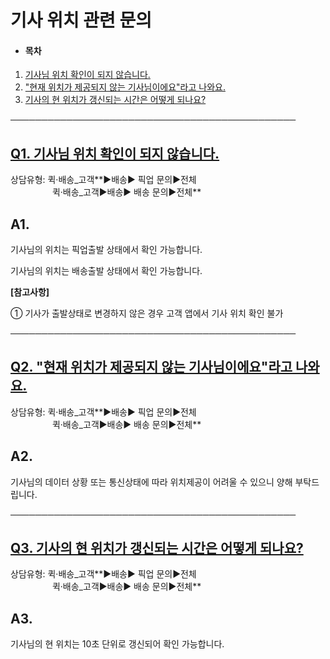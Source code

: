 # 기사 위치 관련 문의

* #### **목차**

1. [기사님 위치 확인이 되지 않습니다.](#01HRXDX3YD1HHDJMZM9BGB0JQJ)
2. ["현재 위치가 제공되지 않는 기사님이에요"라고 나와요.](#01HWPRT6XZ40T0DG6EVBBD5X8H)
3. [기사의 현 위치가 갱신되는 시간은 어떻게 되나요?](#01HWPRY0217XREQP7GF5PZC0C2)

──────────────────────────────────────────────

[**Q1. 기사님 위치 확인이 되지 않습니다.**](#h_01JD8NANA1PE8F66DGC7BKTP7E)
------------------------------------------------------------

상담유형: 퀵·배송\_고객**▶배송▶ 픽업 문의▶전체  
                 퀵·배송\_고객▶배송▶ 배송 문의▶전체**

**A1.**
-------

기사님의 위치는 픽업출발 상태에서 확인 가능합니다.

기사님의 위치는 배송출발 상태에서 확인 가능합니다.

**[참고사항]**

① 기사가 출발상태로 변경하지 않은 경우 고객 앱에서 기사 위치 확인 불가

──────────────────────────────────────────────

[**Q2. "현재 위치가 제공되지 않는 기사님이에요"라고 나와요.**](#h_01JD8NANA1PE8F66DGC7BKTP7E)
-----------------------------------------------------------------------

상담유형: 퀵·배송\_고객**▶배송▶ 픽업 문의▶전체  
                 퀵·배송\_고객▶배송▶ 배송 문의▶전체**

**A2.**
-------

기사님의 데이터 상황 또는 통신상태에 따라 위치제공이 어려울 수 있으니 양해 부탁드립니다.

──────────────────────────────────────────────

[**Q3. 기사의 현 위치가 갱신되는 시간은 어떻게 되나요?**](#h_01JD8NANA1PE8F66DGC7BKTP7E)
--------------------------------------------------------------------

상담유형: 퀵·배송\_고객**▶배송▶ 픽업 문의▶전체  
                 퀵·배송\_고객▶배송▶ 배송 문의▶전체**

**A3.**
-------

기사님의 현 위치는 10초 단위로 갱신되어 확인 가능합니다.
